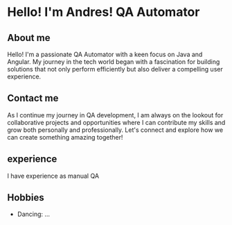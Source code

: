 # Hello! I'm Andres! QA Automator
## About me
Hello! I'm a passionate QA Automator with a keen focus on Java and Angular. My journey in the tech world began with a fascination for building solutions that not only perform efficiently but also deliver a compelling user experience.
## Contact me
As I continue my journey in QA development, I am always on the lookout for collaborative projects and opportunities where I can contribute my skills and grow both personally and professionally. Let's connect and explore how we can create something amazing together!
## experience
I have experience as manual QA
## Hobbies
- Dancing: ...